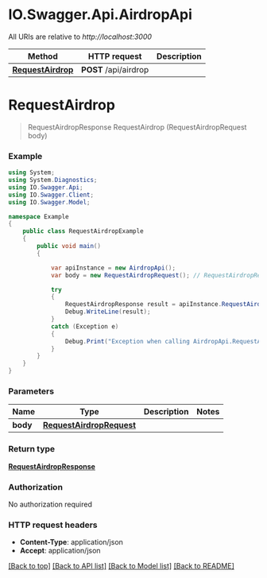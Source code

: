 # IO.Swagger.Api.AirdropApi

All URIs are relative to *http://localhost:3000*

Method | HTTP request | Description
------------- | ------------- | -------------
[**RequestAirdrop**](AirdropApi.md#requestairdrop) | **POST** /api/airdrop | 

<a name="requestairdrop"></a>
# **RequestAirdrop**
> RequestAirdropResponse RequestAirdrop (RequestAirdropRequest body)



### Example
```csharp
using System;
using System.Diagnostics;
using IO.Swagger.Api;
using IO.Swagger.Client;
using IO.Swagger.Model;

namespace Example
{
    public class RequestAirdropExample
    {
        public void main()
        {

            var apiInstance = new AirdropApi();
            var body = new RequestAirdropRequest(); // RequestAirdropRequest | 

            try
            {
                RequestAirdropResponse result = apiInstance.RequestAirdrop(body);
                Debug.WriteLine(result);
            }
            catch (Exception e)
            {
                Debug.Print("Exception when calling AirdropApi.RequestAirdrop: " + e.Message );
            }
        }
    }
}
```

### Parameters

Name | Type | Description  | Notes
------------- | ------------- | ------------- | -------------
 **body** | [**RequestAirdropRequest**](RequestAirdropRequest.md)|  | 

### Return type

[**RequestAirdropResponse**](RequestAirdropResponse.md)

### Authorization

No authorization required

### HTTP request headers

 - **Content-Type**: application/json
 - **Accept**: application/json

[[Back to top]](#) [[Back to API list]](../README.md#documentation-for-api-endpoints) [[Back to Model list]](../README.md#documentation-for-models) [[Back to README]](../README.md)

